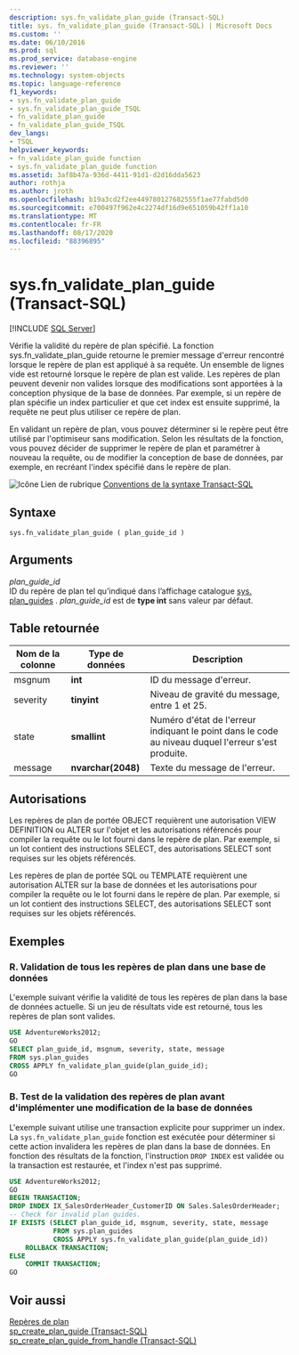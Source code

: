 ```yaml
---
description: sys.fn_validate_plan_guide (Transact-SQL)
title: sys. fn_validate_plan_guide (Transact-SQL) | Microsoft Docs
ms.custom: ''
ms.date: 06/10/2016
ms.prod: sql
ms.prod_service: database-engine
ms.reviewer: ''
ms.technology: system-objects
ms.topic: language-reference
f1_keywords:
- sys.fn_validate_plan_guide
- sys.fn_validate_plan_guide_TSQL
- fn_validate_plan_guide
- fn_validate_plan_guide_TSQL
dev_langs:
- TSQL
helpviewer_keywords:
- fn_validate_plan_guide function
- sys.fn_validate_plan_guide function
ms.assetid: 3af8b47a-936d-4411-91d1-d2d16dda5623
author: rothja
ms.author: jroth
ms.openlocfilehash: b19a3cd2f2ee449780127682555f1ae77fabd5d0
ms.sourcegitcommit: e700497f962e4c2274df16d9e651059b42ff1a10
ms.translationtype: MT
ms.contentlocale: fr-FR
ms.lasthandoff: 08/17/2020
ms.locfileid: "88396895"
---
```

# <a name="sysfn_validate_plan_guide-transact-sql"></a>sys.fn_validate_plan_guide (Transact-SQL)
[!INCLUDE [SQL Server](../../includes/applies-to-version/sqlserver.md)]

  Vérifie la validité du repère de plan spécifié. La fonction sys.fn_validate_plan_guide retourne le premier message d'erreur rencontré lorsque le repère de plan est appliqué à sa requête. Un ensemble de lignes vide est retourné lorsque le repère de plan est valide. Les repères de plan peuvent devenir non valides lorsque des modifications sont apportées à la conception physique de la base de données. Par exemple, si un repère de plan spécifie un index particulier et que cet index est ensuite supprimé, la requête ne peut plus utiliser ce repère de plan.  
  
 En validant un repère de plan, vous pouvez déterminer si le repère peut être utilisé par l'optimiseur sans modification. Selon les résultats de la fonction, vous pouvez décider de supprimer le repère de plan et paramétrer à nouveau la requête, ou de modifier la conception de base de données, par exemple, en recréant l'index spécifié dans le repère de plan.  
  
 ![Icône Lien de rubrique](../../database-engine/configure-windows/media/topic-link.gif "Icône du lien de rubrique") [Conventions de la syntaxe Transact-SQL](../../t-sql/language-elements/transact-sql-syntax-conventions-transact-sql.md)  
  
## <a name="syntax"></a>Syntaxe  
  
```  
sys.fn_validate_plan_guide ( plan_guide_id )  
```  
  
## <a name="arguments"></a>Arguments  
 *plan_guide_id*  
 ID du repère de plan tel qu’indiqué dans l’affichage catalogue [sys. plan_guides](../../relational-databases/system-catalog-views/sys-plan-guides-transact-sql.md) . *plan_guide_id* est de **type int** sans valeur par défaut.  
  
## <a name="table-returned"></a>Table retournée  
  
|Nom de la colonne|Type de données|Description|  
|-----------------|---------------|-----------------|  
|msgnum|**int**|ID du message d'erreur.|  
|severity|**tinyint**|Niveau de gravité du message, entre 1 et 25.|  
|state|**smallint**|Numéro d'état de l'erreur indiquant le point dans le code au niveau duquel l'erreur s'est produite.|  
|message|**nvarchar(2048)**|Texte du message de l'erreur.|  
  
## <a name="permissions"></a>Autorisations  
 Les repères de plan de portée OBJECT requièrent une autorisation VIEW DEFINITION ou ALTER sur l'objet et les autorisations référencés pour compiler la requête ou le lot fourni dans le repère de plan. Par exemple, si un lot contient des instructions SELECT, des autorisations SELECT sont requises sur les objets référencés.  
  
 Les repères de plan de portée SQL ou TEMPLATE requièrent une autorisation ALTER sur la base de données et les autorisations pour compiler la requête ou le lot fourni dans le repère de plan. Par exemple, si un lot contient des instructions SELECT, des autorisations SELECT sont requises sur les objets référencés.  
  
## <a name="examples"></a>Exemples  
  
### <a name="a-validating-all-plan-guides-in-a-database"></a>R. Validation de tous les repères de plan dans une base de données  
 L'exemple suivant vérifie la validité de tous les repères de plan dans la base de données actuelle. Si un jeu de résultats vide est retourné, tous les repères de plan sont valides.  
  
```sql  
USE AdventureWorks2012;  
GO  
SELECT plan_guide_id, msgnum, severity, state, message  
FROM sys.plan_guides  
CROSS APPLY fn_validate_plan_guide(plan_guide_id);  
GO  
```  
  
### <a name="b-testing-plan-guide-validation-before-implementing-a-change-to-the-database"></a>B. Test de la validation des repères de plan avant d'implémenter une modification de la base de données  
 L'exemple suivant utilise une transaction explicite pour supprimer un index. La `sys.fn_validate_plan_guide` fonction est exécutée pour déterminer si cette action invalidera les repères de plan dans la base de données. En fonction des résultats de la fonction, l'instruction `DROP INDEX` est validée ou la transaction est restaurée, et l'index n'est pas supprimé.  
  
```sql  
USE AdventureWorks2012;  
GO  
BEGIN TRANSACTION;  
DROP INDEX IX_SalesOrderHeader_CustomerID ON Sales.SalesOrderHeader;  
-- Check for invalid plan guides.  
IF EXISTS (SELECT plan_guide_id, msgnum, severity, state, message  
           FROM sys.plan_guides  
           CROSS APPLY sys.fn_validate_plan_guide(plan_guide_id))  
    ROLLBACK TRANSACTION;  
ELSE  
    COMMIT TRANSACTION;  
GO  
```  
  
## <a name="see-also"></a>Voir aussi  
 [Repères de plan](../../relational-databases/performance/plan-guides.md)   
 [sp_create_plan_guide &#40;Transact-SQL&#41;](../../relational-databases/system-stored-procedures/sp-create-plan-guide-transact-sql.md)   
 [sp_create_plan_guide_from_handle &#40;Transact-SQL&#41;](../../relational-databases/system-stored-procedures/sp-create-plan-guide-from-handle-transact-sql.md)  
  
  
